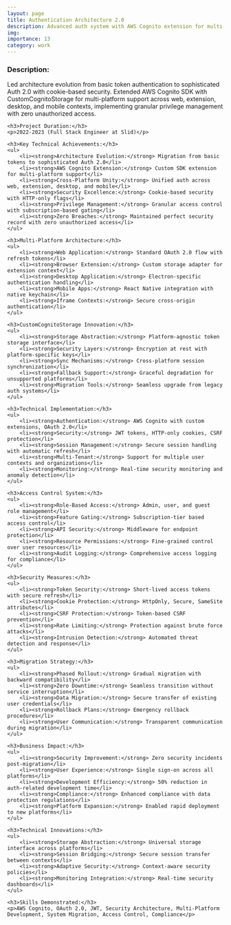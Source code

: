 ```yaml
---
layout: page
title: Authentication Architecture 2.0
description: Advanced auth system with AWS Cognito extension for multi-platform support
img:
importance: 13
category: work
---
```


<div>
    <h3>Description:</h3>
    <p>Led architecture evolution from basic token authentication to sophisticated Auth 2.0 with cookie-based security. Extended AWS Cognito SDK with CustomCognitoStorage for multi-platform support across web, extension, desktop, and mobile contexts, implementing granular privilege management with zero unauthorized access.</p>
    
    <h3>Project Duration:</h3>
    <p>2022-2023 (Full Stack Engineer at Slid)</p>
    
    <h3>Key Technical Achievements:</h3>
    <ul>
        <li><strong>Architecture Evolution:</strong> Migration from basic tokens to sophisticated Auth 2.0</li>
        <li><strong>AWS Cognito Extension:</strong> Custom SDK extension for multi-platform support</li>
        <li><strong>Cross-Platform Unity:</strong> Unified auth across web, extension, desktop, and mobile</li>
        <li><strong>Security Excellence:</strong> Cookie-based security with HTTP-only flags</li>
        <li><strong>Privilege Management:</strong> Granular access control with subscription-based gating</li>
        <li><strong>Zero Breaches:</strong> Maintained perfect security record with zero unauthorized access</li>
    </ul>
    
    <h3>Multi-Platform Architecture:</h3>
    <ul>
        <li><strong>Web Application:</strong> Standard OAuth 2.0 flow with refresh tokens</li>
        <li><strong>Browser Extension:</strong> Custom storage adapter for extension context</li>
        <li><strong>Desktop Application:</strong> Electron-specific authentication handling</li>
        <li><strong>Mobile Apps:</strong> React Native integration with native keychain</li>
        <li><strong>Iframe Contexts:</strong> Secure cross-origin authentication</li>
    </ul>
    
    <h3>CustomCognitoStorage Innovation:</h3>
    <ul>
        <li><strong>Storage Abstraction:</strong> Platform-agnostic token storage interface</li>
        <li><strong>Security Layers:</strong> Encryption at rest with platform-specific keys</li>
        <li><strong>Sync Mechanisms:</strong> Cross-platform session synchronization</li>
        <li><strong>Fallback Support:</strong> Graceful degradation for unsupported platforms</li>
        <li><strong>Migration Tools:</strong> Seamless upgrade from legacy auth systems</li>
    </ul>
    
    <h3>Technical Implementation:</h3>
    <ul>
        <li><strong>Authentication:</strong> AWS Cognito with custom extensions, OAuth 2.0</li>
        <li><strong>Security:</strong> JWT tokens, HTTP-only cookies, CSRF protection</li>
        <li><strong>Session Management:</strong> Secure session handling with automatic refresh</li>
        <li><strong>Multi-Tenant:</strong> Support for multiple user contexts and organizations</li>
        <li><strong>Monitoring:</strong> Real-time security monitoring and anomaly detection</li>
    </ul>
    
    <h3>Access Control System:</h3>
    <ul>
        <li><strong>Role-Based Access:</strong> Admin, user, and guest role management</li>
        <li><strong>Feature Gating:</strong> Subscription-tier based access control</li>
        <li><strong>API Security:</strong> Middleware for endpoint protection</li>
        <li><strong>Resource Permissions:</strong> Fine-grained control over user resources</li>
        <li><strong>Audit Logging:</strong> Comprehensive access logging for compliance</li>
    </ul>
    
    <h3>Security Measures:</h3>
    <ul>
        <li><strong>Token Security:</strong> Short-lived access tokens with secure refresh</li>
        <li><strong>Cookie Protection:</strong> HttpOnly, Secure, SameSite attributes</li>
        <li><strong>CSRF Protection:</strong> Token-based CSRF prevention</li>
        <li><strong>Rate Limiting:</strong> Protection against brute force attacks</li>
        <li><strong>Intrusion Detection:</strong> Automated threat detection and response</li>
    </ul>
    
    <h3>Migration Strategy:</h3>
    <ul>
        <li><strong>Phased Rollout:</strong> Gradual migration with backward compatibility</li>
        <li><strong>Zero Downtime:</strong> Seamless transition without service interruption</li>
        <li><strong>Data Migration:</strong> Secure transfer of existing user credentials</li>
        <li><strong>Rollback Plans:</strong> Emergency rollback procedures</li>
        <li><strong>User Communication:</strong> Transparent communication during migration</li>
    </ul>
    
    <h3>Business Impact:</h3>
    <ul>
        <li><strong>Security Improvement:</strong> Zero security incidents post-migration</li>
        <li><strong>User Experience:</strong> Single sign-on across all platforms</li>
        <li><strong>Development Efficiency:</strong> 50% reduction in auth-related development time</li>
        <li><strong>Compliance:</strong> Enhanced compliance with data protection regulations</li>
        <li><strong>Platform Expansion:</strong> Enabled rapid deployment to new platforms</li>
    </ul>
    
    <h3>Technical Innovations:</h3>
    <ul>
        <li><strong>Storage Abstraction:</strong> Universal storage interface across platforms</li>
        <li><strong>Session Bridging:</strong> Secure session transfer between contexts</li>
        <li><strong>Adaptive Security:</strong> Context-aware security policies</li>
        <li><strong>Monitoring Integration:</strong> Real-time security dashboards</li>
    </ul>
    
    <h3>Skills Demonstrated:</h3>
    <p>AWS Cognito, OAuth 2.0, JWT, Security Architecture, Multi-Platform Development, System Migration, Access Control, Compliance</p>
</div>